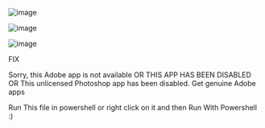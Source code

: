 ![image](https://github.com/Anismansuri03/Adobefixer/assets/93369399/97d626ba-b239-4d20-b5f2-072513eb62fb)

![image](https://github.com/Anismansuri03/Adobefixer/assets/93369399/d1d393e8-f84c-48a4-a39e-7dc3e2993438)

![image](https://github.com/Anismansuri03/Adobefixer/assets/93369399/fb5e6b60-708b-4700-96af-14df9e23c612)

FIX 

Sorry, this Adobe app is not available
OR
THIS APP HAS BEEN DISABLED
OR
This unlicensed Photoshop app has been disabled. Get genuine Adobe apps

Run This file in powershell or right click on it and then Run With Powershell 
:)
